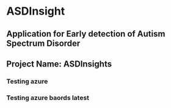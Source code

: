 # ASDInsight

## Application for  Early detection of Autism Spectrum Disorder

## Project Name: ASDInsights


### Testing azure



### Testing azure baords latest